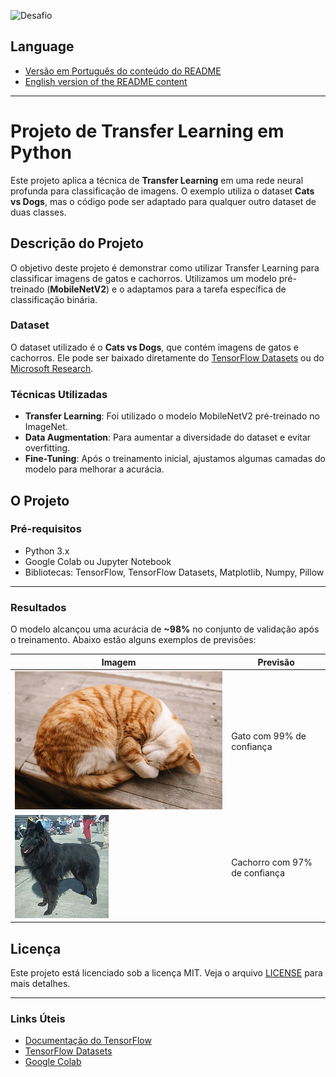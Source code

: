 <p align="left">
  <img src="https://img.shields.io/static/v1?label=Tipo&message=Desafio&color=8257E5&labelColor=000000" alt="Desafio" />
</p>

## Language
- [Versão em Português do conteúdo do README](README.md) <br/>
- [English version of the README content](README.us.md)
---
  
# Projeto de Transfer Learning em Python

Este projeto aplica a técnica de **Transfer Learning** em uma rede neural profunda para classificação de imagens. O exemplo utiliza o dataset **Cats vs Dogs**, mas o código pode ser adaptado para qualquer outro dataset de duas classes.

## Descrição do Projeto

O objetivo deste projeto é demonstrar como utilizar Transfer Learning para classificar imagens de gatos e cachorros. Utilizamos um modelo pré-treinado (**MobileNetV2**) e o adaptamos para a tarefa específica de classificação binária.

### Dataset

O dataset utilizado é o **Cats vs Dogs**, que contém imagens de gatos e cachorros. Ele pode ser baixado diretamente do [TensorFlow Datasets](https://www.tensorflow.org/datasets/catalog/cats_vs_dogs) ou do [Microsoft Research](https://www.microsoft.com/en-us/download/details.aspx?id=54765).

### Técnicas Utilizadas

- **Transfer Learning**: Foi utilizado o modelo MobileNetV2 pré-treinado no ImageNet.
- **Data Augmentation**: Para aumentar a diversidade do dataset e evitar overfitting.
- **Fine-Tuning**: Após o treinamento inicial, ajustamos algumas camadas do modelo para melhorar a acurácia.

## O Projeto

### Pré-requisitos

- Python 3.x
- Google Colab ou Jupyter Notebook
- Bibliotecas: TensorFlow, TensorFlow Datasets, Matplotlib, Numpy, Pillow

---

### Resultados

O modelo alcançou uma acurácia de **~98%** no conjunto de validação após o treinamento. Abaixo estão alguns exemplos de previsões:

| Imagem | Previsão |
|--------|----------|
| ![Gato](https://raw.githubusercontent.com/wekers/Transfer-Learning-Cats-Dogs/refs/heads/main/img/curled-600nw-1679659792.webp) | Gato com 99% de confiança |
| ![Cachorro](https://raw.githubusercontent.com/wekers/Transfer-Learning-Cats-Dogs/refs/heads/main/img/Belgian_Groenendael_600.jpg) | Cachorro com 97% de confiança |

## Licença

Este projeto está licenciado sob a licença MIT. Veja o arquivo [LICENSE](LICENSE) para mais detalhes.

---

### Links Úteis

- [Documentação do TensorFlow](https://www.tensorflow.org/)
- [TensorFlow Datasets](https://www.tensorflow.org/datasets)
- [Google Colab](https://colab.research.google.com/)
